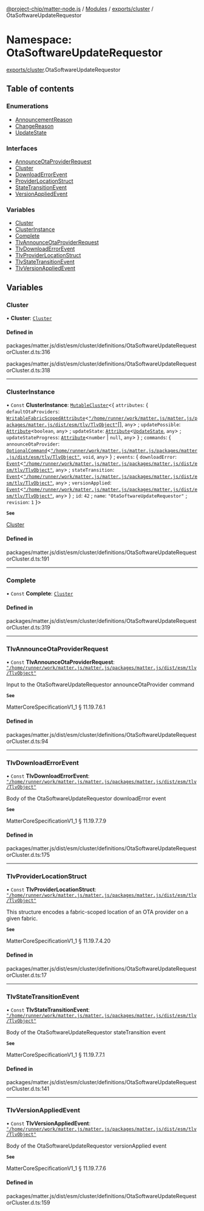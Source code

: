 [@project-chip/matter-node.js](../README.md) / [Modules](../modules.md) / [exports/cluster](exports_cluster.md) / OtaSoftwareUpdateRequestor

# Namespace: OtaSoftwareUpdateRequestor

[exports/cluster](exports_cluster.md).OtaSoftwareUpdateRequestor

## Table of contents

### Enumerations

- [AnnouncementReason](../enums/exports_cluster.OtaSoftwareUpdateRequestor.AnnouncementReason.md)
- [ChangeReason](../enums/exports_cluster.OtaSoftwareUpdateRequestor.ChangeReason.md)
- [UpdateState](../enums/exports_cluster.OtaSoftwareUpdateRequestor.UpdateState.md)

### Interfaces

- [AnnounceOtaProviderRequest](../interfaces/exports_cluster.OtaSoftwareUpdateRequestor.AnnounceOtaProviderRequest.md)
- [Cluster](../interfaces/exports_cluster.OtaSoftwareUpdateRequestor.Cluster.md)
- [DownloadErrorEvent](../interfaces/exports_cluster.OtaSoftwareUpdateRequestor.DownloadErrorEvent.md)
- [ProviderLocationStruct](../interfaces/exports_cluster.OtaSoftwareUpdateRequestor.ProviderLocationStruct.md)
- [StateTransitionEvent](../interfaces/exports_cluster.OtaSoftwareUpdateRequestor.StateTransitionEvent.md)
- [VersionAppliedEvent](../interfaces/exports_cluster.OtaSoftwareUpdateRequestor.VersionAppliedEvent.md)

### Variables

- [Cluster](exports_cluster.OtaSoftwareUpdateRequestor.md#cluster)
- [ClusterInstance](exports_cluster.OtaSoftwareUpdateRequestor.md#clusterinstance)
- [Complete](exports_cluster.OtaSoftwareUpdateRequestor.md#complete)
- [TlvAnnounceOtaProviderRequest](exports_cluster.OtaSoftwareUpdateRequestor.md#tlvannounceotaproviderrequest)
- [TlvDownloadErrorEvent](exports_cluster.OtaSoftwareUpdateRequestor.md#tlvdownloaderrorevent)
- [TlvProviderLocationStruct](exports_cluster.OtaSoftwareUpdateRequestor.md#tlvproviderlocationstruct)
- [TlvStateTransitionEvent](exports_cluster.OtaSoftwareUpdateRequestor.md#tlvstatetransitionevent)
- [TlvVersionAppliedEvent](exports_cluster.OtaSoftwareUpdateRequestor.md#tlvversionappliedevent)

## Variables

### Cluster

• **Cluster**: [`Cluster`](../interfaces/exports_cluster.OtaSoftwareUpdateRequestor.Cluster.md)

#### Defined in

packages/matter.js/dist/esm/cluster/definitions/OtaSoftwareUpdateRequestorCluster.d.ts:316

packages/matter.js/dist/esm/cluster/definitions/OtaSoftwareUpdateRequestorCluster.d.ts:318

___

### ClusterInstance

• `Const` **ClusterInstance**: [`MutableCluster`](../interfaces/exports_cluster.MutableCluster-1.md)\<\{ `attributes`: \{ `defaultOtaProviders`: [`WritableFabricScopedAttribute`](../interfaces/exports_cluster.WritableFabricScopedAttribute.md)\<[`"/home/runner/work/matter.js/matter.js/packages/matter.js/dist/esm/tlv/TlvObject"`](exports_session._internal_.__home_runner_work_matter_js_matter_js_packages_matter_js_dist_esm_tlv_TlvObject_.md)[], `any`\> ; `updatePossible`: [`Attribute`](../interfaces/exports_cluster.Attribute.md)\<`boolean`, `any`\> ; `updateState`: [`Attribute`](../interfaces/exports_cluster.Attribute.md)\<[`UpdateState`](../enums/exports_cluster.OtaSoftwareUpdateRequestor.UpdateState.md), `any`\> ; `updateStateProgress`: [`Attribute`](../interfaces/exports_cluster.Attribute.md)\<`number` \| ``null``, `any`\>  } ; `commands`: \{ `announceOtaProvider`: [`OptionalCommand`](../interfaces/exports_cluster.OptionalCommand.md)\<[`"/home/runner/work/matter.js/matter.js/packages/matter.js/dist/esm/tlv/TlvObject"`](exports_session._internal_.__home_runner_work_matter_js_matter_js_packages_matter_js_dist_esm_tlv_TlvObject_.md), `void`, `any`\>  } ; `events`: \{ `downloadError`: [`Event`](../interfaces/exports_cluster.Event.md)\<[`"/home/runner/work/matter.js/matter.js/packages/matter.js/dist/esm/tlv/TlvObject"`](exports_session._internal_.__home_runner_work_matter_js_matter_js_packages_matter_js_dist_esm_tlv_TlvObject_.md), `any`\> ; `stateTransition`: [`Event`](../interfaces/exports_cluster.Event.md)\<[`"/home/runner/work/matter.js/matter.js/packages/matter.js/dist/esm/tlv/TlvObject"`](exports_session._internal_.__home_runner_work_matter_js_matter_js_packages_matter_js_dist_esm_tlv_TlvObject_.md), `any`\> ; `versionApplied`: [`Event`](../interfaces/exports_cluster.Event.md)\<[`"/home/runner/work/matter.js/matter.js/packages/matter.js/dist/esm/tlv/TlvObject"`](exports_session._internal_.__home_runner_work_matter_js_matter_js_packages_matter_js_dist_esm_tlv_TlvObject_.md), `any`\>  } ; `id`: ``42`` ; `name`: ``"OtaSoftwareUpdateRequestor"`` ; `revision`: ``1``  }\>

**`See`**

[Cluster](exports_cluster.OtaSoftwareUpdateRequestor.md#cluster)

#### Defined in

packages/matter.js/dist/esm/cluster/definitions/OtaSoftwareUpdateRequestorCluster.d.ts:191

___

### Complete

• `Const` **Complete**: [`Cluster`](../interfaces/exports_cluster.OtaSoftwareUpdateRequestor.Cluster.md)

#### Defined in

packages/matter.js/dist/esm/cluster/definitions/OtaSoftwareUpdateRequestorCluster.d.ts:319

___

### TlvAnnounceOtaProviderRequest

• `Const` **TlvAnnounceOtaProviderRequest**: [`"/home/runner/work/matter.js/matter.js/packages/matter.js/dist/esm/tlv/TlvObject"`](exports_session._internal_.__home_runner_work_matter_js_matter_js_packages_matter_js_dist_esm_tlv_TlvObject_.md)

Input to the OtaSoftwareUpdateRequestor announceOtaProvider command

**`See`**

MatterCoreSpecificationV1_1 § 11.19.7.6.1

#### Defined in

packages/matter.js/dist/esm/cluster/definitions/OtaSoftwareUpdateRequestorCluster.d.ts:94

___

### TlvDownloadErrorEvent

• `Const` **TlvDownloadErrorEvent**: [`"/home/runner/work/matter.js/matter.js/packages/matter.js/dist/esm/tlv/TlvObject"`](exports_session._internal_.__home_runner_work_matter_js_matter_js_packages_matter_js_dist_esm_tlv_TlvObject_.md)

Body of the OtaSoftwareUpdateRequestor downloadError event

**`See`**

MatterCoreSpecificationV1_1 § 11.19.7.7.9

#### Defined in

packages/matter.js/dist/esm/cluster/definitions/OtaSoftwareUpdateRequestorCluster.d.ts:175

___

### TlvProviderLocationStruct

• `Const` **TlvProviderLocationStruct**: [`"/home/runner/work/matter.js/matter.js/packages/matter.js/dist/esm/tlv/TlvObject"`](exports_session._internal_.__home_runner_work_matter_js_matter_js_packages_matter_js_dist_esm_tlv_TlvObject_.md)

This structure encodes a fabric-scoped location of an OTA provider on a given fabric.

**`See`**

MatterCoreSpecificationV1_1 § 11.19.7.4.20

#### Defined in

packages/matter.js/dist/esm/cluster/definitions/OtaSoftwareUpdateRequestorCluster.d.ts:17

___

### TlvStateTransitionEvent

• `Const` **TlvStateTransitionEvent**: [`"/home/runner/work/matter.js/matter.js/packages/matter.js/dist/esm/tlv/TlvObject"`](exports_session._internal_.__home_runner_work_matter_js_matter_js_packages_matter_js_dist_esm_tlv_TlvObject_.md)

Body of the OtaSoftwareUpdateRequestor stateTransition event

**`See`**

MatterCoreSpecificationV1_1 § 11.19.7.7.1

#### Defined in

packages/matter.js/dist/esm/cluster/definitions/OtaSoftwareUpdateRequestorCluster.d.ts:141

___

### TlvVersionAppliedEvent

• `Const` **TlvVersionAppliedEvent**: [`"/home/runner/work/matter.js/matter.js/packages/matter.js/dist/esm/tlv/TlvObject"`](exports_session._internal_.__home_runner_work_matter_js_matter_js_packages_matter_js_dist_esm_tlv_TlvObject_.md)

Body of the OtaSoftwareUpdateRequestor versionApplied event

**`See`**

MatterCoreSpecificationV1_1 § 11.19.7.7.6

#### Defined in

packages/matter.js/dist/esm/cluster/definitions/OtaSoftwareUpdateRequestorCluster.d.ts:159
